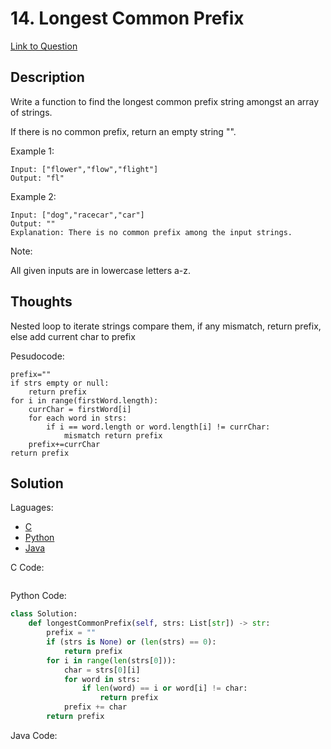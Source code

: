 # 14. Longest Common Prefix

[Link to Question](https://leetcode.com/problems/longest-common-prefix/)

## Description

Write a function to find the longest common prefix string amongst an array of strings.

If there is no common prefix, return an empty string "".

Example 1:

```
Input: ["flower","flow","flight"]
Output: "fl"
```

Example 2:

```
Input: ["dog","racecar","car"]
Output: ""
Explanation: There is no common prefix among the input strings.
```

Note:

All given inputs are in lowercase letters a-z.

## Thoughts

Nested loop to iterate strings compare them, if any mismatch, return prefix, else add current char to prefix

Pesudocode:

```
prefix=""
if strs empty or null:
    return prefix
for i in range(firstWord.length):
    currChar = firstWord[i]
    for each word in strs:
        if i == word.length or word.length[i] != currChar:
            mismatch return prefix
    prefix+=currChar
return prefix

```

## Solution

Laguages:

- [C](#C)
- [Python](#python)
- [Java](#java)

<div id="C"></div>C Code:

```C

```

<div id="python"></div>Python Code:

```python
class Solution:
    def longestCommonPrefix(self, strs: List[str]) -> str:
        prefix = ""
        if (strs is None) or (len(strs) == 0):
            return prefix
        for i in range(len(strs[0])):
            char = strs[0][i]
            for word in strs:
                if len(word) == i or word[i] != char:
                    return prefix
            prefix += char
        return prefix

```

<div id="java"></div>Java Code:

```java

```
